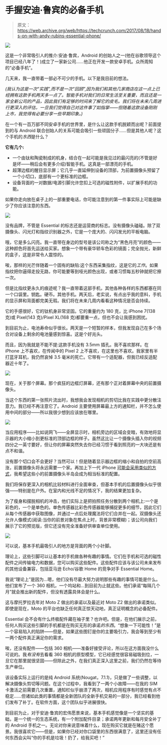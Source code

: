 # 手握安迪·鲁宾的必备手机

> 原文：<https://web.archive.org/web/https://techcrunch.com/2017/08/18/hands-on-with-andy-rubins-essential-phone/>

![](img/4e0f93b3f59d7cba17734f7bbac80f40.png)

这是一个非常吸引人的推介:安迪·鲁宾，Android 的创始人之一(他在谷歌领导这个项目已经八年了！)成立了一家新公司……他正在开发一款安卓手机。众所周知的“必备手机”。

几天来，我一直带着一部必不可少的手机。以下是我目前的想法。

*(我认为这是一次“实践”,而不是一次“回顾”,因为我们和其他几家商店在这一点上已经拥有这款手机两天多一点了。智能手机对我们的日常生活至关重要，而且还是一家全新公司的产品，因此我们有足够的时间来了解它的皮毛。我们将在未来几周进行更深入的评估，一旦我们觉得自己对这件事了如指掌——但随着这款设备刚刚上市，我觉得有必要分享一些早期印象。)*

在一个有一百万部不同安卓手机的世界里，是什么让这款手机脱颖而出呢？前面提到的与 Android 联合创始人的关系可能会吸引一些顽固分子……但是其他人呢？这个手机的*东西*是什么？

**它有几个:**

*   一个由钛和陶瓷制成的机身，结合在一起可能是我见过的最闪亮的(不管是好是坏——稍后会有更多介绍)智能手机。这真是一部漂亮的手机。
*   超薄边框的醒目显示屏；它几乎一直延伸到设备的顶部，为前置摄像头预留了一个小切口，底部有一个更标准的边框。
*   设备背面的一对数据/电源引脚允许您扣上可选的磁性附件，以扩展手机的功能。

如果你走向放在桌子上的一部重要电话，你可能注意到的第一件事实际上可能是缺少了你应该注意的东西。

![](img/a306437b22acb30f33bec477716a86c9.png)

没有品牌，不管是 Essential 的标志还是运营商的标志。没有摄像头磕碰。除了双摄像头、闪光灯和指纹识别器之外，它是一个庞大的、闪闪发光的平板电脑。

哦，它是多么闪亮。我一直带在身边的型号是该公司称之为“黑色月亮”的颜色——这种颜色将首先运送给买家。想象一个带有豪华轿车色彩的镜面；完全抛光，新鲜的盒子，这是非常令人震惊的。

唉，那样的光芒伴随着一个固有的缺陷:这个东西采集指纹，这是它的*工作*。如果指纹把你逼得走投无路，你可能要等到哑光颜色出现，或者习惯每五秒钟就把它擦一次。

但是比指纹更永久的痕迹呢？我一直带着这部手机，其他各种各样的东西都塞在同一个口袋里。钥匙。硬币。其他手机。两天后，老实说，有点出乎我的意料，手机的显示屏和背面都完美无瑕。我们将在未来几周内看看这种情况是否会持续。

它的手感很好，它的钛机身非常坚固。它的重量约为 180 克，比 iPhone 7(138 克)或 Pixel(143 克)/Pixel XL(168 克)都要重一点，但也不会让我感到困扰。

到目前为止，电池寿命似乎很长。两天是一个短暂的样本，但我发现自己在多个场合对设备上剩余的电池量感到惊喜。这是个好兆头。

而且，因为我就是不能不提:这款手机没有 3.5mm 插孔。我不喜欢那样。在 iPhone 上不喜欢，在传闻中的 Pixel 2 上不喜欢，在这里也不喜欢。我家里有半打蓝牙耳机，我仍然哀悼 3.5 毫米的死亡。它带有一个适配器，但我已经反适配器近十年了。

![](img/2c8ee19a8783e6b8147f84db8dc264a9.png)

现在，关于那个屏幕。那个疯狂的边框灯屏幕，还有那个正对着屏幕中央的前置摄像头。

当这个东西的第一张照片流出时，我想我会发现相机的剪切比我在实践中更分散注意力。我已经不再注意它了。Android 主要使用屏幕最上方的通知栏，并不怎么使用中间的部分——所以我很少想到应该放在哪里。

![](img/73ddd21c1fa729393205890e404ffd0b.png)

当应用程序——比如说网飞——全屏显示时，相机旁边的区域会变暗，有效地将显示器的大小缩小到更标准的顶部边框的样子。虽然这比让一个摄像头插入你的视频四分之一英寸要好，但让你的屏幕突然失去你已经习惯于看到照亮的一大块还是有点不和谐。

没有那个切口会不会更好？当然可以！但是随着显示器边框的缩小和自拍的空前高涨，前置摄像头将永远需要一个家。再加上下一代 iPhone [可能会采用类似的方式](https://web.archive.org/web/20230316161342/https://techcrunch.com/2017/07/31/homepod-firmware-reveals-iphone-8-design-and-facial-recognition/)，我希望这些小的前置摄像头半岛会成为相当标准的配置。

我们将保存更深入的相机比较材料进行全面审查，但基本手机的后置摄像头似乎很强——特别是在户外。在室内和光线不足的情况下，我的结果更加复杂。

为了瘦身和摆脱相机的冲击，他们实际上是把拍照任务分散到两个相机上:一个是彩色的，一个是单色的。单色传感器比彩色传感器能够捕捉更多的细节，因此它们从每个传感器中获取图像，并通过一点后处理魔法将它们合并在一起。双摄像头还允许人像模式(阅读:当你的前景对象在焦点上时，背景非常模糊)；该公司向我们展示了它的预览版，但它还没有完全准备好供审查单位使用。

![](img/54aeec352d89dd41505f0999542001c8.png)

可以说，基本手机最吸引人的地方是背面的两个小针脚。

理论上，这些引脚可以让基本的手机做各种有趣的事情。它们在手机和可选的磁性配件之间传输电力和数据，您可以购买这些配件。这些配件应该与该公司未来发布的其他设备兼容，包括亚马逊 Echo/谷歌 Home 的竞争对手 Essential Home。

我说“理论上”是因为…嗯，他们没有尽最大努力说明那些有趣的事情可能是什么。他们宣布了一个 360 相机，一个坞站和…到目前为止就这些。他们承诺“每隔几个月”就会推出新的配件，但没有透露具体会是什么。

这与摩托罗拉去年对 Moto Z 做出的承诺以及最近对 Moto Z2 做出的承诺类似。即使是现在，Moto 的平台也缺乏任何真正惊天动地，真正证明概念的必备配件。

Essential 会不会有什么终极配件藏在袖子里？也许吧。但是，在他们展示之前，任何人购买这些引脚的手机都是在购买无形的承诺*的东西*。“想象一下可能性！”是一个容易陷入的陷阱——但是，如果这些图钉是你的主要吸引力，我会等到至少有一两个配件真正满足你的需求。

唉，还没有配件——包括 360 相机——准备好接受评论，所以在这方面我没什么可说的。我*有没有*去看看 360 相机的原型模型，它已经感觉很容易磁吸到位，一旦它在那里就很坚固——但除此之外，在我们真正深入这里之前，我们仍然在等待生产单位。

该设备实际上运行的是纯 Android 系统(Nougat，7.1.1)，只是做了一些调整，以解决摄像头剪切等问题。在这个过程中，我看到了一两个小故障——在我的 SIM 卡激活之前需要几次重置，通知栏似乎崩溃了两次，相机应用程序有时感觉有点不稳定……但诸如此类的事情都是全新团队的全新手机交易的一部分，我已经看到他们发布了补丁。在软件方面，这个团队似乎进展很快。

到目前为止，对于安迪·鲁宾的宏伟愿景来说，基本手机感觉像是一个坚实的基础，是一个统一的生态系统，有一个附加配件目录；承诺两年更新和每月安全补丁的 Android 手机之一。无论对你来说意味着什么，现在购买它就是在赌这个愿景。我很喜欢它——但是，如果你已经对你口袋里的东西很满意了，这里还没有任何东西会尖叫“你的手机是垃圾！扔了，给我买吧！”